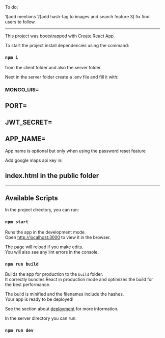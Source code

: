 To do: 

1)add mentions
2)add hash-tag to images and search feature
3) fix find users to follow



------------------------------------------------------------
This project was bootstrapped with [Create React App](https://github.com/facebook/create-react-app).

To start the project install dependencies using the command:
### `npm i` 

from the client folder and also the server folder

Next in the server folder create a .env file and fill it with:

### MONGO_URI=

## PORT=

## JWT_SECRET=

## APP_NAME=

App name is optional but only when using the password reset feature

Add google maps api key in:

## index.html in the public folder
---------------------------------------

## Available Scripts

In the project directory, you can run:

### `npm start`

Runs the app in the development mode.<br />
Open [http://localhost:3000](http://localhost:3000) to view it in the browser.

The page will reload if you make edits.<br />
You will also see any lint errors in the console.

### `npm run build`

Builds the app for production to the `build` folder.<br />
It correctly bundles React in production mode and optimizes the build for the best performance.

The build is minified and the filenames include the hashes.<br />
Your app is ready to be deployed!

See the section about [deployment](https://facebook.github.io/create-react-app/docs/deployment) for more information.

In the server directory you can run:

### `npm run dev`
